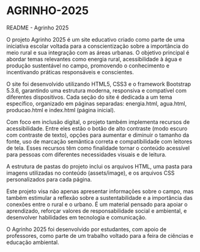 # AGRINHO-2025

README - Agrinho 2025

O projeto Agrinho 2025 é um site educativo criado como parte de uma iniciativa escolar voltada para a conscientização sobre a importância do meio rural e sua integração com as áreas urbanas. O objetivo principal é abordar temas relevantes como energia rural, acessibilidade à água e produção sustentável no campo, promovendo o conhecimento e incentivando práticas responsáveis e conscientes.

O site foi desenvolvido utilizando HTML5, CSS3 e o framework Bootstrap 5.3.6, garantindo uma estrutura moderna, responsiva e compatível com diferentes dispositivos. Cada seção do site é dedicada a um tema específico, organizado em páginas separadas: energia.html, agua.html, producao.html e index.html (página inicial).

Com foco em inclusão digital, o projeto também implementa recursos de acessibilidade. Entre eles estão o botão de alto contraste (modo escuro com contraste de texto), opções para aumentar e diminuir o tamanho da fonte, uso de marcação semântica correta e compatibilidade com leitores de tela. Esses recursos têm como finalidade tornar o conteúdo acessível para pessoas com diferentes necessidades visuais e de leitura.

A estrutura de pastas do projeto inclui os arquivos HTML, uma pasta para imagens utilizadas no conteúdo (assets/image), e os arquivos CSS personalizados para cada página.

Este projeto visa não apenas apresentar informações sobre o campo, mas também estimular a reflexão sobre a sustentabilidade e a importância das conexões entre o rural e o urbano. É um material pensado para apoiar o aprendizado, reforçar valores de responsabilidade social e ambiental, e desenvolver habilidades em tecnologia e comunicação.

O Agrinho 2025 foi desenvolvido por estudantes, com apoio de professores, como parte de um trabalho voltado para a feira de ciências e educação ambiental.
